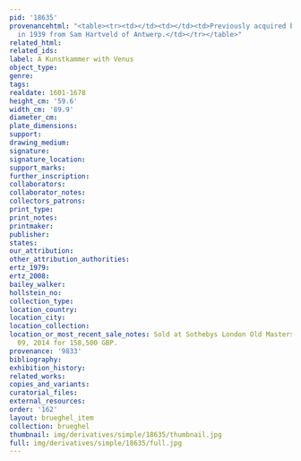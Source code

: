 ```yaml
---
pid: '18635'
provenancehtml: "<table><tr><td></td><td></td><td>Previously acquired by Baron Coppée
  in 1939 from Sam Hartveld of Antwerp.</td></tr></table>"
related_html:
related_ids:
label: A Kunstkammer with Venus
object_type:
genre:
tags:
realdate: 1601-1678
height_cm: '59.6'
width_cm: '89.9'
diameter_cm:
plate_dimensions:
support:
drawing_medium:
signature:
signature_location:
support_marks:
further_inscription:
collaborators:
collaborator_notes:
collectors_patrons:
print_type:
print_notes:
printmaker:
publisher:
states:
our_attribution:
other_attribution_authorities:
ertz_1979:
ertz_2008:
bailey_walker:
hollstein_no:
collection_type:
location_country:
location_city:
location_collection:
location_or_most_recent_sale_notes: Sold at Sothebys London Old Masters Sale on July
  09, 2014 for 158,500 GBP.
provenance: '9833'
bibliography:
exhibition_history:
related_works:
copies_and_variants:
curatorial_files:
external_resources:
order: '162'
layout: brueghel_item
collection: brueghel
thumbnail: img/derivatives/simple/18635/thumbnail.jpg
full: img/derivatives/simple/18635/full.jpg
---
```

